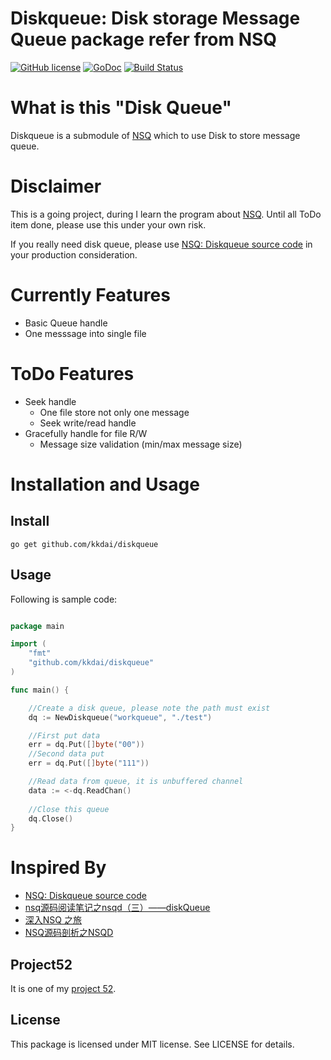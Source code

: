 Diskqueue: Disk storage Message Queue package refer from NSQ
==============

[![GitHub license](https://img.shields.io/badge/license-MIT-blue.svg)](https://raw.githubusercontent.com/kkdai/diskqueue/master/LICENSE)  [![GoDoc](https://godoc.org/github.com/kkdai/diskqueue?status.svg)](https://godoc.org/github.com/kkdai/diskqueue)  [![Build Status](https://travis-ci.org/kkdai/diskqueue.svg?branch=master)](https://travis-ci.org/kkdai/diskqueue)


What is this "Disk Queue"
=============

Diskqueue is a submodule of [NSQ](https://github.com/nsqio/nsq) which to use Disk to store message queue.




Disclaimer
=============

This is a going project, during I learn the program about [NSQ](https://github.com/nsqio/nsq). Until all ToDo item done, please use this under your own risk. 

If you really need disk queue, please use [NSQ: Diskqueue source code](https://github.com/nsqio/nsq/blob/master/nsqd/diskqueue.go) in your production consideration.


Currently Features
=============
- Basic Queue handle
- One messsage into single file

ToDo Features
=============
- Seek handle 
	- One file store not only one message
	- Seek write/read handle 
- Gracefully handle for file R/W
	- Message size validation (min/max message size)

Installation and Usage
=============


Install
---------------

    go get github.com/kkdai/diskqueue


Usage
---------------

Following is sample code:


```go

package main

import (
	"fmt"
    "github.com/kkdai/diskqueue"
)

func main() {

	//Create a disk queue, please note the path must exist
	dq := NewDiskqueue("workqueue", "./test")

	//First put data
	err = dq.Put([]byte("00"))
	//Second data put
	err = dq.Put([]byte("111"))

	//Read data from queue, it is unbuffered channel
	data := <-dq.ReadChan()
	
	//Close this queue
	dq.Close()
}
```

Inspired By
=============

- [NSQ: Diskqueue source code](https://github.com/nsqio/nsq/blob/master/nsqd/diskqueue.go)
- [nsq源码阅读笔记之nsqd（三）——diskQueue](http://blog.123hurray.tk/2015/11/27/nsqd_source_3_diskqueue/)
- [深入NSQ 之旅](http://www.oschina.net/translate/day-22-a-journey-into-nsq)
- [NSQ源码剖析之NSQD](http://shanks.leanote.com/post/NSQ%E6%BA%90%E7%A0%81%E5%89%96%E6%9E%90%E4%B9%8BNSQD)

Project52
---------------

It is one of my [project 52](https://github.com/kkdai/project52).


License
---------------

This package is licensed under MIT license. See LICENSE for details.
